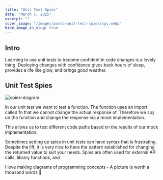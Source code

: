 ```yaml
---
title: "Unit Test Spies"
date: "March 5, 2025"
excerpt: ""
cover_image: "/images/posts/unit-test-spies/spy.webp"
hide_image_in_slug: true
---
```


## Intro

Learning to use unit tests to become confident in code changes is a lovely thing. Deploying changes with confidence gives back hours of sleep, provides a life like glow, and brings good weather.

## Unit Test Spies

<img src="/images/posts/unit-test-spies/test4.png" alt="spies-diagram" title="spies-diagram"  />

In our unit test we want to test a function. The function uses an import called fn that we cannot change the actual response of. Therefore we spy on the function and change the response via a mock implementation.

This allows us to test different code paths based on the results of our mock implementation.

Sometimes setting up spies in unit tests can have syntax that is frustrating. Despite the lift, it is very nice to have the pattern established for changing the returned value to suit your needs. Spies are often used for external API calls, library functions, and

I love making diagrams of programming concepts - A picture is worth a thousand words 🙂
